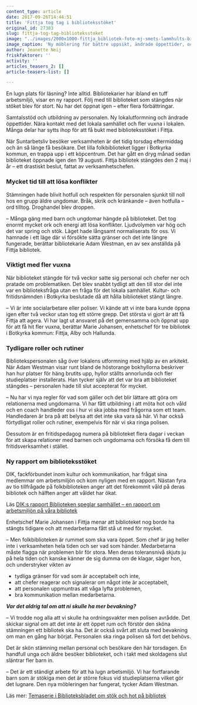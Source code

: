 ```yaml
---
content_type: article
date: 2017-09-26T14:44:51
title: 'Fittja tog tag i biblioteksstöket'
original_id: 27383
slug: fittja-tog-tag-biblioteksstoket
image: "../images/2000x1000-fittja_bibliotek-foto-mj-smets-lammhults-biblioteksdesign.jpg"
image_caption: 'Ny möblering för bättre uppsikt, ändrade öppettider, och utbildning och handledning av personalen. Det var några av de saker som gjorde att det blev lugnare på Fittja bibliotek.. '
author: Jeanette Neij
friskfaktorer: ''
activity: ''
articles_teasers_2: []
article-teasers-list: []

---
```


En lugn plats för läsning? Inte alltid. Bibliotekarier har ibland en tuff arbetsmiljö, visar en ny rapport. Följ med till biblioteket som stängdes när stöket blev för stort. Nu har det öppnat igen – efter flera förbättringar.

Samtalsstöd och utbildning av personalen. Ny lokalutformning och ändrade öppettider. Nära kontakt med det lokala samhället och fler vuxna i lokalen. Många delar har sytts ihop för att få bukt med biblioteksstöket i Fittja.

När Suntarbetsliv besöker verksamheten är det tidig torsdag eftermiddag och än så länge få besökare. Det lilla folkbiblioteket ligger i Botkyrka kommun, en trappa upp i ett köpcentrum. Det har gått en dryg månad sedan biblioteket öppnade igen den 19 augusti. Fittja bibliotek stängdes den 2 maj i år – ett drastiskt beslut, fattat av verksamhetschefen.

### Mycket tid till att lösa konflikter

Stämningen hade blivit hotfull och respekten för personalen sjunkit till noll hos en grupp äldre ungdomar. Bråk, skrik och kränkande – även hotfulla – ord tilltog. Droghandel blev droppen.

– Många gäng med barn och ungdomar hängde på biblioteket. Det tog enormt mycket ork och energi att lösa konflikter. Ljudvolymen var hög och det var spring och stök. Läget hade långsamt normaliserats för oss. Vi hamnade i ett läge där vi försökte sätta gränser och det inte längre fungerade, berättar bibliotekarie Adam Westman, en av sex anställda på Fittja bibliotek.

### Viktigt med fler vuxna

När biblioteket stängde för två veckor satte sig personal och chefer ner och pratade om problematiken. Det blev snabbt tydligt att den till stor del inte var en biblioteksfråga utan en fråga för det lokala samhället. Kultur- och fritidsnämnden i Botkyrka beslutade då att hålla biblioteket stängt längre.

– Vi är inte socialarbetare eller poliser. Vi kände att vi inte bara kunde öppna igen efter två veckor utan tog ett större grepp. Det största vi gjort är att få Fittja att agera. Vi har lagt ut ansvaret på det gemensamma och öppnat upp för att få hit fler vuxna, berättar Marie Johansen, enhetschef för tre bibliotek i Botkyrka kommun: Fittja, Alby och Hallunda.

### Tydligare roller och rutiner

Bibliotekspersonalen såg över lokalens utformning med hjälp av en arkitekt. När Adam Westman visar runt bland de höstorange bokhyllorna beskriver han hur platser för häng brutits upp, hyllor ställts annorlunda och fler studieplatser installerats. Han tycker själv att det var bra att biblioteket stängdes – personalen hade till slut accepterat för mycket.

– Nu har vi nya regler för vad som gäller och det blir lättare att göra om relationerna med ungdomarna. Vi har fått utbildning i att möta hot och våld och en coach handleder oss i hur vi ska jobba med frågorna som ett team. Handledaren är bra på att belysa att det inte ska vara så här. Vi har också förtydligat roller och rutiner, exempelvis för när vi ska ringa polisen.

Dessutom är en fritidspedagog numera på biblioteket flera dagar i veckan för att skapa relationer med barnen och ungdomarna och försöka få dem till fritidsverksamhet i stället.

### Ny rapport om biblioteksstöket

DIK, fackförbundet inom kultur och kommunikation, har frågat sina medlemmar om arbetsmiljön och kom nyligen med en rapport. Nästan fyra av tio tillfrågade på folkbiblioteken anger att det förekommit våld på deras bibliotek och hälften anger att våldet har ökat.

Läs [DIK:s rapport Biblioteken speglar samhället – en rapport om arbetsmiljön på våra bibliotek](https://assets.ctfassets.net/vkygthqfrquy/2HjSxsiy3Adjv6PtPSDEBd/477860671d1e5dd97bef3b831b0816e4/rapport-biblioteken-speglar-samhallet.pdf)

Enhetschef Marie Johansen i Fittja menar att biblioteket nog borde ha stängts tidigare och att medarbetarna fått stå ut med för mycket.

– Men folkbiblioteken är rummet som ska vara öppet. Som chef är jag heller inte i verksamheten hela tiden och ser vad som händer. Medarbetarna måste flagga när problemen blir för stora. Men deras toleransnivå skjuts ju på hela tiden och kanske känner de sig dumma om de klagar, säger hon, och understryker vikten av

*   tydliga gränser för vad som är acceptabelt och inte,
*   att chefer reagerar och signalerar om något inte är acceptabelt,
*   att personalen uppmuntras att våga lyfta problemen,
*   bra kommunikation mellan medarbetarna.

**_Var det aldrig tal om att ni skulle ha mer bevakning?_**

– Vi trodde nog alla att vi skulle ha ordningsvakter men polisen avrådde. Det skickar signal om att det inte är ett öppet rum och förstör den sköna stämningen ett bibliotek ska ha. Det är också svårt att sluta med bevakning om man en gång har börjat. Personalen ska ringa polisen så fort det behövs.

Det är skön stämning mellan personal och besökare den här torsdagen. En handfull unga och äldre besöker biblioteket, och i takt med skoldagens slut släntrar fler barn in.

– Det är ett ständigt arbete för att ha lugn arbetsmiljö. Vi har fortfarande barn som är stökiga men det är större fokus vid studieplatserna vilket gör det lugnare. Den nya möbleringen har fungerat, tycker Adam Westman.

Läs mer: [Temaserie i Biblioteksbladet om stök och hot på bibliotek](http://biblioteksbladet.se/tema/hotad-pa-jobbet/)

